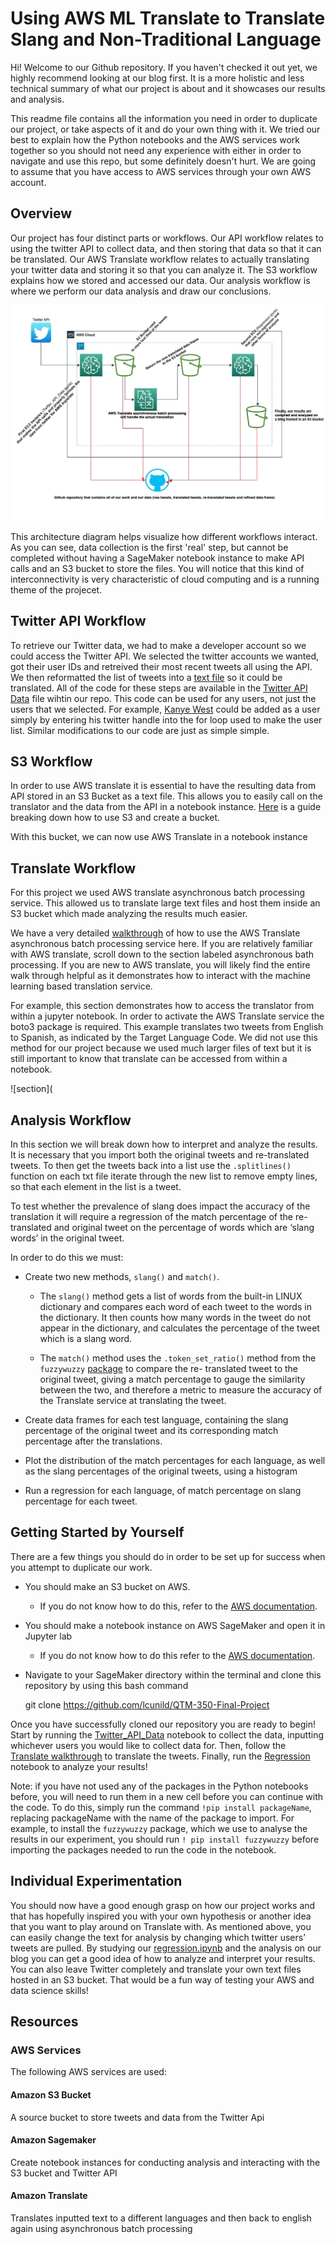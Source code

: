 # Using AWS ML Translate to Translate Slang and Non-Traditional Language
Hi! Welcome to our Github repository. If you haven't checked it out yet, we highly recommend looking at our blog first. It is a more holistic and less technical summary of what our project is about and it showcases our results and analysis. 

This readme file contains all the information you need in order to duplicate our project, or take aspects of it and do your own thing with it. We tried our best to explain how the Python notebooks and the AWS services work together so you should not need any experience with either in order to navigate and use this repo, but some definitely doesn't hurt. We are going to assume that you have access to AWS services through your own AWS account.

## Overview 

Our project has four distinct parts or workflows. Our API workflow relates to using the twitter API to collect data, and then storing that data so that it can be translated. Our AWS Translate workflow relates to actually translating your twitter data and storing it so that you can analyze it. The S3 workflow explains how we stored and accessed our data. Our analysis workflow is where we perform our data analysis and draw our conclusions. 


![Architexture Diagram](https://github.com/lcunild/QTM-350-Final-Project/blob/d158cc946c03de1de535a30bb2c1bbb3a0eb7919/Architecture%20Design%20Diagram.jpg)

This architecture diagram helps visualize how different workflows interact. As you can see, data collection is the first 'real' step, but cannot be completed without having a SageMaker notebook instance to make API calls and an S3 bucket to store the files. You will notice that this kind of interconnectivity is very characteristic of cloud computing and is a running theme of the projecet. 

## Twitter API Workflow 

To retrieve our Twitter data, we had to make a developer account so we could access the Twitter API. We selected the twitter accounts we wanted, got their user IDs and retreived their most recent tweets all using the API. We then reformatted the list of tweets into a [text file](https://github.com/lcunild/QTM-350-Final-Project/blob/main/Data/TwitterData.txt) so it could be translated. All of the code for these steps are available in the [Twitter API Data](https://github.com/lcunild/QTM-350-Final-Project/blob/main/Data/Twitter_API_Data.ipynb) file wihtin our repo. This code can be used for any users, not just the users that we selected. For example, [Kanye West](https://twitter.com/kanyewest) could be added as a user simply by entering his twitter handle into the for loop used to make the user list. Similar modifications to our code are just as simple simple.

## S3 Workflow

In order to use AWS translate it is essential to have the resulting data from API stored in an S3 Bucket as a text file. This allows you to easily call on the translator and the data from the API in a notebook instance. [Here](https://docs.aws.amazon.com/AmazonS3/latest/userguide/create-bucket-overview.html) is a guide breaking down how to use S3 and create a bucket.

With this bucket, we can now use AWS Translate in a notebook instance 

## Translate Workflow 

For this project we used AWS translate asynchronous batch processing service. This allowed us to translate large text files and host them inside an S3 bucket which made analyzing the results much easier.

 We have a very detailed [walkthrough](https://qtm350twitterproject.s3.amazonaws.com/TranslateWalkthrough/FinalProjectTranslateWalkthrough.html) of how to use the AWS Translate asynchronous batch processing service here. If you are relatively familiar with AWS translate, scroll down to the section labeled asynchronous bath processing. If you are new to AWS translate, you will likely find the entire walk through helpful as it demonstrates how to interact with the machine learning based translation service. 	

For example, this section demonstrates how to access the translator from within a jupyter notebook. In order to activate the AWS Translate service the boto3 package is required. This example translates two tweets from English to Spanish, as indicated by the Target Language Code. We did not use this method for our project because we used much larger files of text but it is still important to know that translate can be accessed from within a notebook.

![section](



## Analysis Workflow
In this section we will break down how to interpret and analyze the results. It is necessary that you
import both the original tweets and re-translated tweets. To then get the tweets back into a list use the `.splitlines()` function on each txt file iterate through the new list to remove empty lines, so that each element in the list is a tweet.
 
To test whether the prevalence of slang does impact the accuracy of the translation it will require a regression of the match percentage of the re-translated and original tweet on the percentage of words which are ‘slang words’ in the original tweet. 

In order to do this we must:

* Create two new methods, `slang()` and `match()`. 

	* The `slang()` method gets a list of words from the built-in LINUX dictionary and compares each word of each tweet to the words in the dictionary. It then 	      counts how many words in the tweet do not appear in the dictionary, and calculates the percentage of the tweet which is a slang word.
	
	* The `match()` method uses the `.token_set_ratio()` method from the `fuzzywuzzy` [package](https://github.com/seatgeek/fuzzywuzzy) to compare the re-		  translated tweet to the original tweet, giving a match percentage to gauge the similarity between the two, and therefore a metric to measure the accuracy 	      of the Translate service at translating the tweet. 

* Create data frames for each test language, containing the slang percentage of the original tweet and its corresponding match percentage after the translations. 
* Plot the distribution of the match percentages for each language, as well as the slang percentages of the original tweets, using a histogram
* Run a regression for each language, of match percentage on slang percentage for each tweet.



## Getting Started by Yourself 
There are a few things you should do in order to be set up for success when you attempt to duplicate our work.
* You should make an S3 bucket on AWS.
	* If you do not know how to do this, refer to the [AWS documentation](https://docs.aws.amazon.com/AmazonS3/latest/userguide/create-bucket-overview.html).
* You should make a notebook instance on AWS SageMaker and open it in Jupyter lab
	* If you do not know how to do this refer to the [AWS documentation](https://docs.aws.amazon.com/sagemaker/latest/dg/howitworks-create-ws.html).
* Navigate to your SageMaker directory within the terminal and clone this repository by using this bash command

	git clone https://github.com/lcunild/QTM-350-Final-Project

Once you have successfully cloned our repository you are ready to begin! Start by running the [Twitter_API_Data](https://github.com/lcunild/QTM-350-Final-Project/blob/main/Data/Twitter_API_Data.ipynb) notebook to collect the data, inputting whichever users you would like to collect data for. Then, follow the [Translate walkthrough](https://qtm350twitterproject.s3.amazonaws.com/TranslateWalkthrough/FinalProjectTranslateWalkthrough.html) to translate the tweets. Finally, run the [Regression](https://github.com/lcunild/QTM-350-Final-Project/blob/main/Data/Regression.ipynb) notebook to analyze your results!

Note: if you have not used any of the packages in the Python notebooks before, you will need to run them in a new cell before you can continue with the code. To do this, simply run the command `!pip install packageName`, replacing packageName with the name of the package to import. For example, to install the `fuzzywuzzy` package, which we use to analyse the results in our experiment, you should run `! pip install fuzzywuzzy` before importing the packages needed to run the code in the notebook.

## Individual Experimentation

You should now have a good enough grasp on how our project works and that has hopefully inspired you with your own hypothesis or another idea that you want to play around on Translate with. As mentioned above, you can easily change the text for analysis by changing which twitter users’ tweets are pulled. By studying our [regression.ipynb](https://github.com/lcunild/QTM-350-Final-Project/blob/main/Data/Regression.ipynb) and the analysis on our blog you can get a good idea of how to analyze and interpret your results.
You can also leave Twitter completely and translate your own text files hosted in an S3 bucket. That would be a fun way of testing your AWS and data science skills!

## Resources

### AWS Services

The following AWS services are used:

#### Amazon S3 Bucket

A source bucket to store tweets and data from the Twitter Api

#### Amazon Sagemaker

Create notebook instances for conducting analysis and interacting with the S3 bucket and Twitter API

#### Amazon Translate

Translates inputted text to a different languages and then back to english again using asynchronous batch processing






